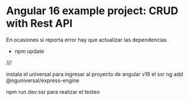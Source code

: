# Angular 16 example project: CRUD with Rest API

En ocasiones si reporta error hay que actualizar las dependencias


* npm update


/// 

instala el  universal para ingresar al proyecto de angular v16 el ssr
ng add @nguniversal/express-engine




npm run dev:ssr   para realizar el testeo 
